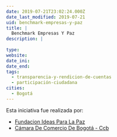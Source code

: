 ```yaml
---
date: 2019-07-21T23:02:24.000Z
date_last_modified: 2019-07-21
uid: benchmark-empresas-y-paz
title: |
  Benchmark Empresas Y Paz
description: |
  
type: 
website: 
date_ini: 
date_end: 
tags:
  - transparencia-y-rendicion-de-cuentas
  - participación-ciudadana
cities: 
  - Bogotá
---
```


Esta iniciativa fue realizada por:

- [Fundacion Ideas Para La Paz](/organizaciones/fundacion-ideas-para-la-paz)
- [Cámara De Comercio De Bogotá - Ccb](/organizaciones/camara-de-comercio-de-bogota-ccb)
